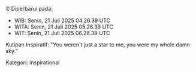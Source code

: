 ⏰ Diperbarui pada:
- WIB: Senin, 21 Juli 2025 04.26.39 UTC
- WITA: Senin, 21 Juli 2025 05.26.39 UTC
- WIT: Senin, 21 Juli 2025 06.26.39 UTC

Kutipan Inspiratif:
"You weren't just a star to me, you were my whole damn sky."


Kategori: inspirational

